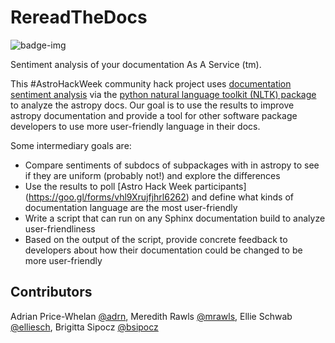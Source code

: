 # RereadTheDocs
![badge-img](https://img.shields.io/badge/Made%20at-%23AstroHackWeek-8063d5.svg?style=flat)

Sentiment analysis of your documentation As A Service (tm).

This #AstroHackWeek community hack project uses [documentation sentiment analysis](http://nlpforhackers.io/sentiment-analysis-intro/) via the [python natural language toolkit (NLTK) package](http://www.nltk.org) to analyze the astropy docs. Our goal is to use the results to improve astropy documentation and provide a tool for other software package developers to use more user-friendly language in their docs.

Some intermediary goals are:
* Compare sentiments of subdocs of subpackages with in astropy to see if they are uniform (probably not!) and explore the differences
* Use the results to poll [Astro Hack Week participants] (https://goo.gl/forms/vhl9Xrujfjhrl6262) and define what kinds of documentation language are the most user-friendly
* Write a script that can run on any Sphinx documentation build to analyze user-friendliness
* Based on the output of the script, provide concrete feedback to developers about how their documentation could be changed to be more user-friendly

## Contributors
Adrian Price-Whelan [@adrn](github.com/adrn), Meredith Rawls [@mrawls](github.com/mrawls), Ellie Schwab [@elliesch](github.com/elliesch), Brigitta Sipocz [@bsipocz](github.com/bsipocz)
